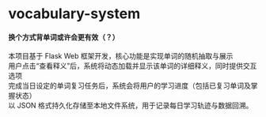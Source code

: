 # vocabulary-system
#### 换个方式背单词或许会更有效（？）
本项目基于 Flask Web 框架开发，核心功能是实现单词的随机抽取与展示<br>
用户点击“查看释义”后，系统将动态加载并显示该单词的详细释义，同时提供交互选项<br>
完成当日设定的单词复习任务后，系统会将用户的学习进度（包括已复习单词及掌握状态）<br>
以 JSON 格式持久化存储至本地文件系统，用于记录每日学习轨迹与数据回溯。
